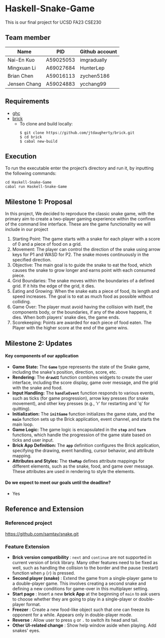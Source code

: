 # Haskell-Snake-Game
This is our final project for UCSD FA23 CSE230

## Team member

|Name          |PID        | Github account|
|--------------|-----------|---------------|
|Nai-En Kuo    |A59025053  |imgradually    |
|Mingxuan Li   |A69027684  |HunterLep      |
|Brian Chen    |A59016113  |zychen5186     |
|Jensen Chang  |A59024883  |ycchang99      |

## Requirements
- [ghc](https://www.haskell.org/ghcup/)
- [brick](https://github.com/jtdaugherty/brick/tree/master)
  - To clone and build locally:
    ```
    $ git clone https://github.com/jtdaugherty/brick.git
    $ cd brick
    $ cabal new-build
    ```
## Execution
To run the executable enter the project’s directory and run it, by inputting the following commands:
```
cd Haskell-Snake-Game
cabal run Haskell-Snake-Game
```

## Milestone 1: Proposal
In this project, We decided to reproduce the classic snake game, with the primary aim to create a two-player gaming experience within the confines of the command line interface.
These are the game functionality we will include in our project
1. Starting Point:
The game starts with a snake for each player with a score of 0 and a piece of food on a grid.
2. Movement:
The player can control the direction of the snake using arrow keys for P1 and WASD for P2. The snake moves continuously in the specified direction.
3. Objective:
The main goal is to guide the snake to eat the food, which causes the snake to grow longer and earns point with each consumed piece.
4. Grid Boundaries:
The snake moves within the boundaries of a defined grid. If it hits the edge of the grid, it dies.
5. Eating and Growing:
When the snake eats a piece of food, its length and speed increases. The goal is to eat as much food as possible without colliding.
6. Game Over:
The player must avoid having the collision with itself, the components body, or the boundaries, if any of the above happens, it dies. When both players' snake dies, the game ends.
7. Scorekeeping:
Points are awarded for each piece of food eaten. The Player with the higher score at the end of the game wins.

## Milestone 2: Updates

#### Key components of our application
- **Game State:** The **`Game`** type represents the state of the Snake game, including the snake's position, direction, score, etc.
- **Rendering:** The **`drawUI`** function combines widgets to create the user interface, including the score display, game over message, and the grid with the snake and food.
- **Input Handling:** The **`handleEvent`** function responds to various events, such as ticks (for game progression), arrow key presses (for snake movement), and other key presses (e.g., 'r' for restarting and 'q' for quitting).
- **Initialization:** The **`initGame`** function initializes the game state, and the **`main`** function sets up the Brick application, event channel, and starts the main loop.
- **Game Logic:** The game logic is encapsulated in the **`step`** and **`turn`** functions, which handle the progression of the game state based on ticks and user input.
- **Brick App Definition:** The **`app`** definition configures the Brick application, specifying the drawing, event handling, cursor behavior, and attribute mapping.
- **Attributes and Styles:** The **`theMap`** defines attribute mappings for different elements, such as the snake, food, and game over message. These attributes are used in rendering to style the elements.

#### Do we expect to meet our goals until the deadline?

- Yes

## Reference and Extension

### Referenced project
https://github.com/samtay/snake.git

### Feature Extension
- **Brick version compatibility** : `next` and `continue` are not supported in current version of brick library. Many other features need to be fixed as well, such as handling the collision to the border and the pause (restart) function when `p` (`r`) is pressed.
- **Second player (snake)** : Extend the game from a single-player game to a double-player game. This involves creating a second snake and defining a new conditions for game-over in this multiplayer setting.
- **Start page** : Insert a new **brick App** at the beginning of `main` to ask users to choose whether they are going to play in a single-player or double-player format.
- **Freezer** : Create a new food-like object such that one can freeze its opponent for a while. Appears only in double-player mode.
- **Reverse** : Allow user to press `g` or `.` to switch its head and tail.
- **Other UI-related change** : Show help window aside when playing. Add snakes' eyes.
